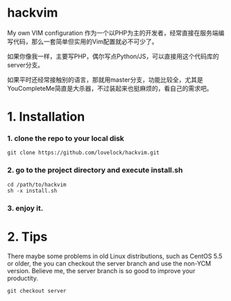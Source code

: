 # hackvim
My own VIM configuration
作为一个以PHP为主的开发者，经常直接在服务端编写代码，那么一套简单但实用的Vim配置就必不可少了。

如果你像我一样，主要写PHP，偶尔写点Python/JS，可以直接用这个代码库的server分支。

如果平时还经常接触别的语言，那就用master分支，功能比较全，尤其是YouCompleteMe简直是大杀器，不过装起来也挺麻烦的，看自己的需求吧。

# 1. Installation
### 1. clone the repo to your local disk
```
git clone https://github.com/lovelock/hackvim.git
```

### 2. go to the project directory and execute install.sh
```
cd /path/to/hackvim
sh -x install.sh
```

### 3. enjoy it.

# 2. Tips
There maybe some problems in old Linux distributions, such as CentOS 5.5 or older, the you can checkout the server branch and use
the non-YCM version. Believe me, the server branch is so good to improve your productity.
```
git checkout server
```
